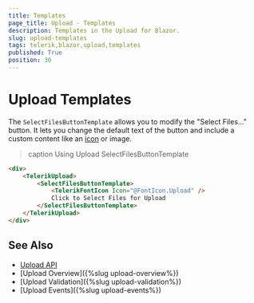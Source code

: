 ```yaml
---
title: Templates
page_title: Upload - Templates
description: Templates in the Upload for Blazor.
slug: upload-templates
tags: telerik,blazor,upload,templates
published: True
position: 30
---
```


# Upload Templates

The `SelectFilesButtonTemplate` allows you to modify the "Select Files..." button. It lets you change the default text of the button and include a custom content like an [icon](https://docs.telerik.com/blazor-ui/common-features/icons) or image.

>caption Using Upload SelectFilesButtonTemplate

```HTML
<div>
    <TelerikUpload>
        <SelectFilesButtonTemplate>
            <TelerikFontIcon Icon="@FontIcon.Upload" />
            Click to Select Files for Upload
        </SelectFilesButtonTemplate>
    </TelerikUpload>
</div>

```

## See Also

* [Upload API](/blazor-ui/api/Telerik.Blazor.Components.TelerikUpload)
* [Upload Overview]({%slug upload-overview%})
* [Upload Validation]({%slug upload-validation%})
* [Upload Events]({%slug upload-events%})